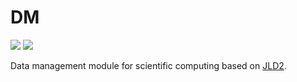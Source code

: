 # DM

[![](https://img.shields.io/badge/docs-stable-blue.svg)](https://neversakura.github.io/DM.jl/stable)
[![](https://img.shields.io/badge/docs-dev-blue.svg)](https://neversakura.github.io/DM.jl/dev)

Data management module for scientific computing based on [JLD2](https://github.com/simonster/JLD2.jl).
